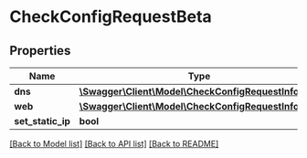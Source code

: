# CheckConfigRequestBeta

## Properties
Name | Type | Description | Notes
------------ | ------------- | ------------- | -------------
**dns** | [**\Swagger\Client\Model\CheckConfigRequestInfoBeta**](CheckConfigRequestInfoBeta.md) |  | [optional] 
**web** | [**\Swagger\Client\Model\CheckConfigRequestInfoBeta**](CheckConfigRequestInfoBeta.md) |  | [optional] 
**set_static_ip** | **bool** |  | [optional] 

[[Back to Model list]](../../README.md#documentation-for-models) [[Back to API list]](../../README.md#documentation-for-api-endpoints) [[Back to README]](../../README.md)

